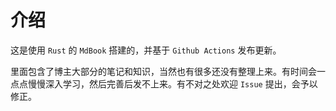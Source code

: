 # 介绍

这是使用 `Rust` 的 `MdBook` 搭建的，并基于 `Github Actions` 发布更新。

里面包含了博主大部分的笔记和知识，当然也有很多还没有整理上来。有时间会一点点慢慢深入学习，然后完善后发不上来。有不对之处欢迎 `Issue` 提出，会予以修正。
